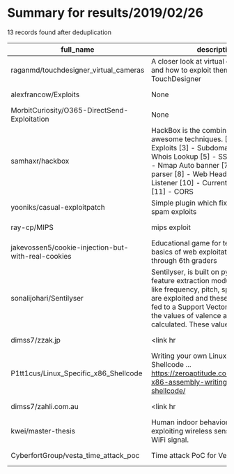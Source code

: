 
# Summary for results/2019/02/26
    
13 records found after deduplication

| full_name | description | html_url | matched_list | matched_count | pushed_at | size | stargazers_count | language | forks_count |
|----------------------------------------------------|------------------------------------------------------------------------------------------------------------------------------------------------------------------------------------------------------------------------------------------------------------------|-----------------------------------------------------------------------|----------------|-----------------|---------------------------|--------|--------------------|------------|---------------|
| raganmd/touchdesigner_virtual_cameras | A closer look at virtual camera setups, and how to exploit them in TouchDesigner | https://github.com/raganmd/touchdesigner_virtual_cameras | ['exploit'] | 1 | 2019-02-26 01:49:22+00:00 | 247 | 9 | | 0 |
| alexfrancow/Exploits | None | https://github.com/alexfrancow/Exploits | ['exploit'] | 1 | 2019-02-26 09:05:10+00:00 | 6136 | 2 | Ruby | 0 |
| MorbitCuriosity/O365-DirectSend-Exploitation | None | https://github.com/MorbitCuriosity/O365-DirectSend-Exploitation | ['exploit'] | 1 | 2019-02-26 16:10:12+00:00 | 5 | 0 | | 0 |
| samhaxr/hackbox | HackBox is the combination of awesome techniques. [1] - Xss [2] - Exploits [3] - Subdomain scanner [4] - Whois Lookup [5] - SSRF Injection [6] - Nmap Auto banner [7] - Js Url parser [8] - Web Headers [9] - Listener [10] - Current Network Stats [11] - CORS | https://github.com/samhaxr/hackbox | ['exploit'] | 1 | 2019-02-26 03:15:40+00:00 | 8000 | 351 | Python | 79 |
| yooniks/casual-exploitpatch | Simple plugin which fixes nbt and some spam exploits | https://github.com/yooniks/casual-exploitpatch | ['exploit'] | 1 | 2019-02-26 13:31:13+00:00 | 15 | 2 | Java | 0 |
| ray-cp/MIPS | mips exploit | https://github.com/ray-cp/MIPS | ['exploit'] | 1 | 2019-02-26 04:48:06+00:00 | 100562 | 8 | Python | 10 |
| jakevossen5/cookie-injection-but-with-real-cookies | Educational game for teaching the basics of web exploitation to 3rd through 6th graders | https://github.com/jakevossen5/cookie-injection-but-with-real-cookies | ['exploit'] | 1 | 2019-02-26 05:37:01+00:00 | 32576 | 0 | GDScript | 1 |
| sonalijohari/Sentilyser | Sentilyser, is built on python. Using feature extraction modules, features like frequency, pitch, speech rate etc are exploited and these features are fed to a Support Vector Machine and the values of valence and arousal are calculated. These values are th | https://github.com/sonalijohari/Sentilyser | ['exploit'] | 1 | 2019-02-26 05:49:06+00:00 | 54 | 2 | Python | 0 |
| dimss7/zzak.jp | <html> <head> <meta charset='utf-8'> <meta name='description' content='F4KS3C, Ghost At Your System'> <meta name='keywords' content='F4KS3C, 99Syndicate'> <title>~Pwned ? ~</title> <link rel='short icon' href='http://oi66.tinypic.com/aa7n7k.jpg'> <link hr | https://github.com/dimss7/zzak.jp | ['exploit'] | 1 | 2019-02-26 07:01:28+00:00 | 4 | 0 | | 0 |
| P1tt1cus/Linux_Specific_x86_Shellcode | Writing your own Linux Specific x86 Shellcode ... https://zeroaptitude.com/pitticus/linux-x86-assembly-writing-your-own-shellcode/ | https://github.com/P1tt1cus/Linux_Specific_x86_Shellcode | ['shellcode'] | 1 | 2019-02-26 11:35:32+00:00 | 0 | 0 | Assembly | 0 |
| dimss7/zahli.com.au | <html> <head> <meta charset='utf-8'> <meta name='description' content='F4KS3C, Ghost At Your System'> <meta name='keywords' content='F4KS3C, 99Syndicate'> <title>~Pwned ? ~</title> <link rel='short icon' href='http://oi66.tinypic.com/aa7n7k.jpg'> <link hr | https://github.com/dimss7/zahli.com.au | ['exploit'] | 1 | 2019-02-26 11:33:10+00:00 | 5 | 0 | | 0 |
| kwei/master-thesis | Human indoor behaviors detection by exploiting wireless sensing through WiFi signal. | https://github.com/kwei/master-thesis | ['exploit'] | 1 | 2019-02-26 17:08:58+00:00 | 126 | 2 | JavaScript | 0 |
| CyberfortGroup/vesta_time_attack_poc | Time attack PoC for VestaCP bug | https://github.com/CyberfortGroup/vesta_time_attack_poc | ['attack poc'] | 1 | 2019-02-26 15:51:39+00:00 | 4 | 0 | Python | 0 |
